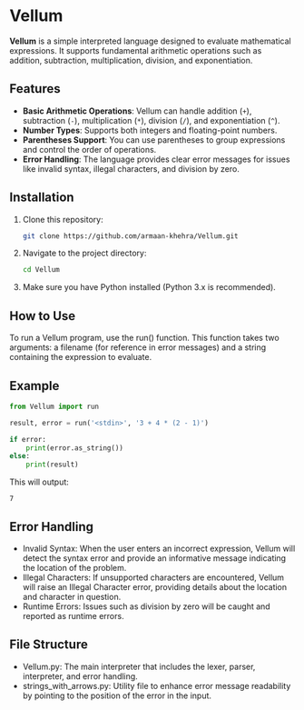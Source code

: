 # Vellum

**Vellum** is a simple interpreted language designed to evaluate mathematical expressions. It supports fundamental arithmetic operations such as addition, subtraction, multiplication, division, and exponentiation.

## Features

- **Basic Arithmetic Operations**: Vellum can handle addition (`+`), subtraction (`-`), multiplication (`*`), division (`/`), and exponentiation (`^`).
- **Number Types**: Supports both integers and floating-point numbers.
- **Parentheses Support**: You can use parentheses to group expressions and control the order of operations.
- **Error Handling**: The language provides clear error messages for issues like invalid syntax, illegal characters, and division by zero.

## Installation

1. Clone this repository:
   ```bash
   git clone https://github.com/armaan-khehra/Vellum.git
2. Navigate to the project directory:
    ```bash
   cd Vellum
    ```
3. Make sure you have Python installed (Python 3.x is recommended).

## How to Use

To run a Vellum program, use the run() function. This function takes two arguments: a filename (for reference in error messages) and a string containing the expression to evaluate.

## Example
```python
from Vellum import run

result, error = run('<stdin>', '3 + 4 * (2 - 1)')

if error:
    print(error.as_string())
else:
    print(result)
```
This will output:
```
7
```

## Error Handling

- Invalid Syntax: When the user enters an incorrect expression, Vellum will detect the syntax error and provide an informative message indicating the location of the problem.
- Illegal Characters: If unsupported characters are encountered, Vellum will raise an Illegal Character error, providing details about the location and character in question.
- Runtime Errors: Issues such as division by zero will be caught and reported as runtime errors.

## File Structure

- Vellum.py: The main interpreter that includes the lexer, parser, interpreter, and error handling.
- strings_with_arrows.py: Utility file to enhance error message readability by pointing to the position of the error in the input.
